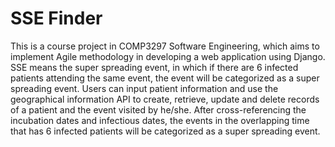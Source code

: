 # SSE Finder
This is a course project in COMP3297 Software Engineering, which aims to implement Agile methodology in developing a web application using Django.
SSE means the super spreading event, in which if there are 6 infected patients attending the same event, the event will be categorized as a super spreading event.
Users can input patient information and use the geographical information API to create, retrieve, update and delete records of a patient and the event visited by he/she.
After cross-referencing the incubation dates and infectious dates, the events in the overlapping time that has 6 infected patients will be categorized as a super spreading event.
